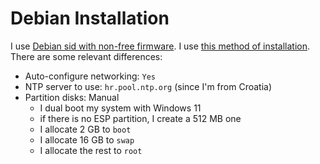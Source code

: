 # Debian Installation

I use [Debian sid with non-free firmware](https://wiki.debian.org/DebianUnstable). I use [this method of installation](https://dev.to/brandonwallace/how-to-install-debian-11-bullseye-expert-mode-minimal-install-10pd). There are some relevant differences:

- Auto-configure networking: `Yes`
- NTP server to use: `hr.pool.ntp.org` (since I'm from Croatia)
- Partition disks: Manual
  - I dual boot my system with Windows 11
  - if there is no ESP partition, I create a 512 MB one
  - I allocate 2 GB to `boot`
  - I allocate 16 GB to `swap`
  - I allocate the rest to `root`
